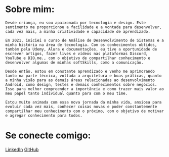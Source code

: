 # Sobre mim:
    Desde criança, eu sou apaixonada por tecnologia e design. Este sentimento me proporcionou a facilidade e a vontade para desenvolver, cada vez mais, a minha criatividade e capacidade de aprendizado.

    Em 2021, iniciei o curso de Análise de Desenvolvimento de Sistemas e a minha história na área de tecnologia. Com os conhecimentos obtidos, também pela Udemy, Alura e documentações, eu tive a oportunidade de escrever artigos, fazer lives e vídeos nas plataformas Discord, YouTube e DIO.me., com o objetivo de compartilhar conhecimento e desenvolver algumas de minhas softSkills, como a comunicação.

    Desde então, estou em constante aprendizado e venho me aprimorando tanto na parte técnica, voltada a arquitetura e boas práticas, quanto a minha visão para as demais áreas relacionadas ao desenvolvimento Android, como design, testes e demais conhecimentos sobre negócios. Isso para melhor compreender a importância e como trazer mais valor ao meu papel tanto individual quanto para com o meu time.

    Estou muito animada com essa nova jornada da minha vida, ansiosa para evoluir cada vez mais, conhecer coisas novas e poder constantemente compartilhar meu conhecimento com o próximo, com o objetivo de motivar e agregar conhecimento para todos.

# Se conecte comigo:
[LinkedIn](https://www.linkedin.com/in/ana-clara-guerra/)
[GitHub](https://github.com/GuerraAna)
